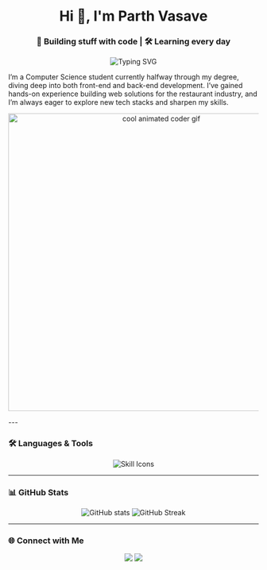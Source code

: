 <h1 align="center">Hi 👋, I'm Parth Vasave</h1>
<h3 align="center">🚀 Building stuff with code | 🛠️ Learning every day</h3>

<p align="center">
  <img src="https://readme-typing-svg.demolab.com/?lines=Software%20Developer;Aviation%20Enthusiast;Loves%20building%20cool%20UIs;Always%20learning%20new%20things!&center=true&width=500&height=45&font=Fira%20Code&pause=1000&color=F77F00&vCenter=true&size=22" alt="Typing SVG">
</p>

I’m a Computer Science student currently halfway through my degree, diving deep into both front-end and back-end development. I’ve gained hands-on experience building web solutions for the restaurant industry, and I’m always eager to explore new tech stacks and sharpen my skills.

<p align="center">
  <img src="https://media2.giphy.com/media/v1.Y2lkPTc5MGI3NjExdHRlYThrODR2Z2p3bnd6YWdxZGUzYTcwaWlxNzRuNHdvbTV6ejMwMCZlcD12MV9pbnRlcm5hbF9naWZfYnlfaWQmY3Q9Zw/26xBFY0CIpA4ImXFm/giphy.gif" width="600" alt="cool animated coder gif" />
</p>
---

### 🛠️ Languages & Tools

<p align="center">
  <img src="https://skillicons.dev/icons?i=python,react,cpp,js,html,css,git,github,firebase,mysql,figma,linux&theme=light" alt="Skill Icons" />
</p>

---

### 📊 GitHub Stats

<p align="center">
  <img src="https://github-readme-stats.vercel.app/api?username=omgwtfnotnow&show_icons=true&theme=tokyonight&hide_border=true" alt="GitHub stats" />
  <img src="https://github-readme-streak-stats.herokuapp.com/?user=omgwtfnotnow&theme=tokyonight&hide_border=true" alt="GitHub Streak" />
</p>

---

### 🌐 Connect with Me

<p align="center">
  <a href="mailto:parth.rk.vasave@gmail.com"><img src="https://img.shields.io/badge/Email-D14836?style=for-the-badge&logo=gmail&logoColor=white"></a>
  <a href="https://linkedin.com/in/your-link"><img src="https://img.shields.io/badge/LinkedIn-0A66C2?style=for-the-badge&logo=linkedin&logoColor=white"></a>
</p>
